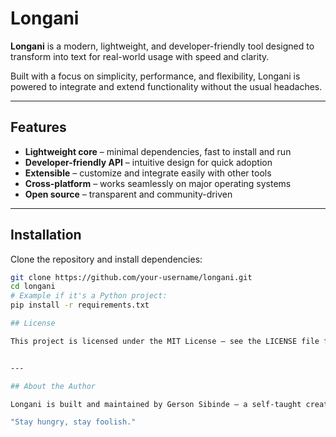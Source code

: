 # Longani

**Longani** is a modern, lightweight, and developer-friendly tool designed to transform into text for real-world usage with speed and clarity.  

Built with a focus on simplicity, performance, and flexibility, Longani is powered to integrate and extend functionality without the usual headaches.

---

## Features

- **Lightweight core** – minimal dependencies, fast to install and run  
- **Developer-friendly API** – intuitive design for quick adoption  
- **Extensible** – customize and integrate easily with other tools  
- **Cross-platform** – works seamlessly on major operating systems  
- **Open source** – transparent and community-driven  

---

## Installation

Clone the repository and install dependencies:

```bash
git clone https://github.com/your-username/longani.git
cd longani
# Example if it's a Python project:
pip install -r requirements.txt

## License

This project is licensed under the MIT License – see the LICENSE file for details.


---

## About the Author

Longani is built and maintained by Gerson Sibinde — a self-taught creative professional passionate about solving problems and pushing technology forward.

"Stay hungry, stay foolish."